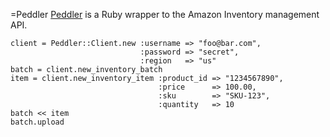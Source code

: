=Peddler
[Peddler](http://snl.github.com/peddler/doc) is a Ruby wrapper to the Amazon Inventory management API.

    client = Peddler::Client.new :username => "foo@bar.com",
                                 :password => "secret",
                                 :region   => "us"
    batch = client.new_inventory_batch
    item = client.new_inventory_item :product_id => "1234567890",
                                     :price      => 100.00,
                                     :sku        => "SKU-123",
                                     :quantity   => 10
    batch << item
    batch.upload
